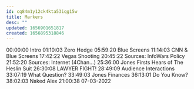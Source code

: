 ```yaml
---
id: cq84m1y12ck4kta53iqg15w
title: Markers
desc: ""
updated: 1656901651817
created: 1656895318846
---
```


00:00:00 Intro
01:10:03 Zero Hedge
05:59:20 Blue Screens
11:14:03 CNN & Blue Screens
17:42:22 Vegas Shooting
20:45:22 Sources: InfoWars Policy
21:52:20 Sources: Internet (4Chan...)
25:36:00 Jones Firsts Hears of The Heslin Suit
26:30:08 LAWYER FIGHT!
28:49:09 Audience Interactions
33:07:19 What Question?
33:49:03 Jones Finances
36:13:01 Do You Know?
38:02:03 Naked Alex
21:00:38 07-03-2022
